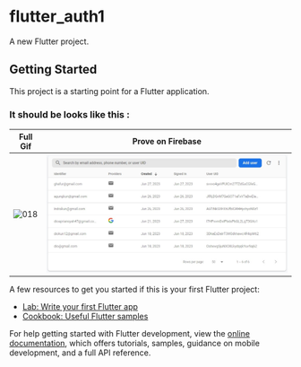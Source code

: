 # flutter_auth1

A new Flutter project.

## Getting Started

This project is a starting point for a Flutter application.

### It should be looks like this :

Full Gif | Prove on Firebase
---|---
<img width="200" alt="018" src="assets\output.gif"> | <img width="500" alt="018" src="assets\2.jpg">

A few resources to get you started if this is your first Flutter project:

- [Lab: Write your first Flutter app](https://docs.flutter.dev/get-started/codelab)
- [Cookbook: Useful Flutter samples](https://docs.flutter.dev/cookbook)

For help getting started with Flutter development, view the
[online documentation](https://docs.flutter.dev/), which offers tutorials,
samples, guidance on mobile development, and a full API reference.
